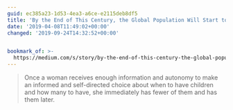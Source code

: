 ```yaml
---
guid: ec385a23-1d53-4ea3-a6ce-e2115deb8df5
title: 'By the End of This Century, the Global Population Will Start to Shrink'
date: '2019-04-08T11:49:02+00:00'
changed: '2019-09-24T14:32:52+00:00'


bookmark_of: >-
  https://medium.com/s/story/by-the-end-of-this-century-the-global-population-will-start-to-shrink-2f606c1ef088
---
```


> Once a woman receives enough information and autonomy to make an informed and self-directed choice about when to have children and how many to have, she immediately has fewer of them and has them later. 
